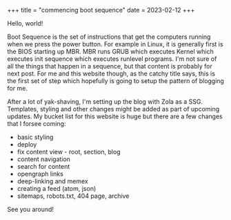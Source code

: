 +++
title = "commencing boot sequence"
date = 2023-02-12
+++

Hello, world!

Boot Sequence is the set of instructions that get the computers running when we 
press the power button. For example in Linux, it is generally first is the BIOS 
starting up MBR. MBR runs GRUB which executes Kernel which executes init 
sequence which executes runlevel programs. I'm not sure of all the things that 
happen in a sequence, but that content is probably for next post. For me and 
this website though, as the catchy title says, this is the first set of step 
which hopefully is going to setup the pattern of blogging for me.

After a lot of yak-shaving, I'm setting up the blog with Zola as a SSG.
Templates, styling and other changes might be added as part of upcoming 
updates. My bucket list for this website is huge but there are a few changes 
that I forsee coming:
- basic styling
- deploy
- fix content view - root, section, blog
- content navigation
- search for content
- opengraph links
- deep-linking and memex
- creating a feed (atom, json)
- sitemaps, robots.txt, 404 page, archive

See you around!

